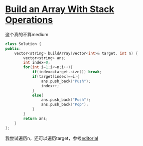 # [Build an Array With Stack Operations](https://leetcode.com/problems/build-an-array-with-stack-operations)

这个真的不算medium
```c++
class Solution {
public:
    vector<string> buildArray(vector<int>& target, int n) {
        vector<string> ans;
        int index=0;
        for(int i=1;i<=n;i++){
            if(index>=target.size()) break;
            if(target[index]==i){
                ans.push_back("Push");
                index++;
            }
            else{
                ans.push_back("Push");
                ans.push_back("Pop");
            }
        }
        return ans;
    }
};
```
我尝试遍历n，还可以遍历target，参考[editorial](https://leetcode.com/problems/build-an-array-with-stack-operations/editorial)